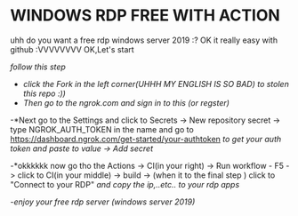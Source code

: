 # WINDOWS RDP FREE WITH ACTION
uhh do you want a free rdp windows server 2019 :?
OK it really easy with github :VVVVVVVV
OK,Let's start


*follow this step*

- *click the Fork in the left corner(UHHH MY ENGLISH IS SO BAD) to stolen this repo :))*
- *Then go to the ngrok.com and sign in to this (or regster)*

-*Next go to the Settings and click to Secrets -> New repository secret -> type NGROK_AUTH_TOKEN in the name and go to https://dashboard.ngrok.com/get-started/your-authtoken
*to get your auth token and paste to value -> Add secret*

-*okkkkkk now go tho the Actions -> CI(in your right) -> Run workflow - F5 -> click to CI(in your middle) -> build -> (when it to the final step ) click to "Connect to your RDP"
*and copy the ip,..etc.. to your rdp apps*

-*enjoy your free rdp server (windows server 2019)*
